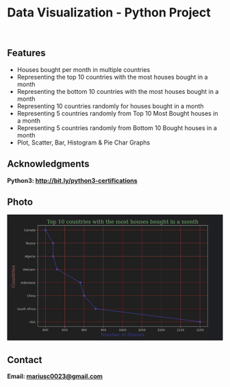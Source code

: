 <h1> Data Visualization - Python Project</h1>
<br>
<h2>Features</h2>
<ul>
    <li> Houses bought per month in multiple countries </li>
    <li> Representing the top 10 countries with the most houses bought in a month </li>
    <li> Representing the bottom 10 countries with the most houses bought in a month </li>
    <li> Representing 10 countries randomly for houses bought in a month </li>
    <li> Representing 5 countries randomly from Top 10 Most Bought houses in a month </li>
    <li> Representing 5 countries randomly from Bottom 10 Bought houses in a month </li>
    <li> Plot, Scatter, Bar, Histogram & Pie Char Graphs </li>

</ul>


<h2>Acknowledgments</h2>

<b> Python3: http://bit.ly/python3-certifications </b>
<br>

<h2>Photo</h2>
<img src="image.png">
<br>
<h2>Contact</h2>

<b> Email: mariusc0023@gmail.com </b>
